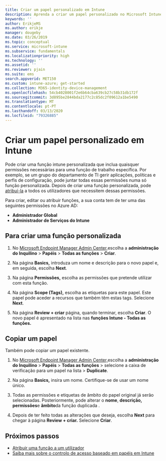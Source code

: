 ```yaml
---
title: Criar um papel personalizado em Intune
description: Aprenda a criar um papel personalizado no Microsoft Intune.
keywords: ''
author: ErikjeMS
ms.author: erikje
manager: dougeby
ms.date: 03/26/2019
ms.topic: conceptual
ms.service: microsoft-intune
ms.subservice: fundamentals
ms.localizationpriority: high
ms.technology: ''
ms.assetid: ''
ms.reviewer: pjain
ms.suite: ems
search.appverid: MET150
ms.custom: intune-azure; get-started
ms.collection: M365-identity-device-management
ms.openlocfilehash: 54cb4028001f2e6b64cba639cb27c58b31db172f
ms.sourcegitcommit: 3d895be2844bda2177c2c85dc2f09612a1be5490
ms.translationtype: MT
ms.contentlocale: pt-PT
ms.lasthandoff: 03/13/2020
ms.locfileid: "79326885"
---
```

# <a name="create-a-custom-role-in-intune"></a>Criar um papel personalizado em Intune

Pode criar uma função intune personalizada que inclua quaisquer permissões necessárias para uma função de trabalho específica. Por exemplo, se um grupo do departamento de TI gerir aplicações, políticas e perfis de configuração, pode juntar todas essas permissões numa só função personalizada. Depois de criar uma função personalizada, pode [atribuí-la](assign-role.md) a todos os utilizadores que necessitem dessas permissões.

Para criar, editar ou atribuir funções, a sua conta tem de ter uma das seguintes permissões no Azure AD:
- **Administrador Global**
- **Administrador de Serviços do Intune**

## <a name="to-create-a-custom-role"></a>Para criar uma função personalizada

1. No [Microsoft Endpoint Manager Admin Center,](https://go.microsoft.com/fwlink/?linkid=2109431)escolha a **administração do Inquilino** > **Papéis** > **Todas as funções** > **Criar**.

2. Na página **Basics,** introduza um nome e descrição para o novo papel e, em seguida, escolha **Next**.

3. Na página **Permissões,** escolha as permissões que pretende utilizar com esta função.

4. Na página **Scope (Tags),** escolha as etiquetas para este papel. Este papel pode aceder a recursos que também têm estas tags. Selecione **Next**.

5. Na página **Review + criar** página, quando terminar, escolha **Criar**. O novo papel é apresentado na lista nas **funções Intune - Todas as funções.**

## <a name="copy-a-role"></a>Copiar um papel

Também pode copiar um papel existente.

1. No [Microsoft Endpoint Manager Admin Center,](https://go.microsoft.com/fwlink/?linkid=2109431)escolha a **administração do Inquilino** > **Papéis** > **Todas as funções** > selecione a caixa de verificação para um papel na lista > **Duplicate**.

2. Na página **Basics,** insira um nome. Certifique-se de usar um nome único.

3. Todas as permissões e etiquetas de âmbito do papel original já serão selecionadas. Posteriormente, pode alterar o **nome**, **descrição,** **permissões**e **âmbito**da função duplicada .

4. Depois de ter feito todas as alterações que deseja, escolha **Next** para chegar à página **Review + criar.** Selecione **Criar**. 

## <a name="next-steps"></a>Próximos passos
- [Atribuir uma função a um utilizador](assign-role.md)
- [Saiba mais sobre o controlo de acesso baseado em papéis em Intune](role-based-access-control.md)



